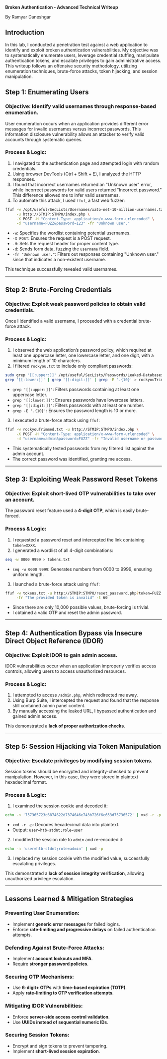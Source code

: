 **Broken Authentication - Advanced Technical Writeup**

By Ramyar Daneshgar 

## **Introduction**

In this lab, I conducted a penetration test against a web application to identify and exploit broken authentication vulnerabilities. My objective was to systematically enumerate users, leverage credential stuffing, manipulate authentication tokens, and escalate privileges to gain administrative access. This writeup follows an offensive security methodology, utilizing enumeration techniques, brute-force attacks, token hijacking, and session manipulation. 


## **Step 1: Enumerating Users**

### **Objective:** Identify valid usernames through response-based enumeration.

User enumeration occurs when an application provides different error messages for invalid usernames versus incorrect passwords. This information disclosure vulnerability allows an attacker to verify valid accounts through systematic queries.

### **Process & Logic:**

1. I navigated to the authentication page and attempted login with random credentials.
2. Using browser DevTools (Ctrl + Shift + E), I analyzed the HTTP responses.
3. I found that incorrect usernames returned an "Unknown user" error, while incorrect passwords for valid users returned "Incorrect password." This difference allowed me to infer valid usernames.
4. To automate this attack, I used `ffuf`, a fast web fuzzer:

```bash
ffuf -w /opt/useful/SecLists/Usernames/xato-net-10-million-usernames.txt \
     -u http://STMIP:STMPO/index.php \
     -X POST -H "Content-Type: application/x-www-form-urlencoded" \
     -d "username=FUZZ&password=123" -fr "Unknown user."
```

- `-w`: Specifies the wordlist containing potential usernames.
- `-X POST`: Ensures the request is a POST request.
- `-H`: Sets the request header for proper content type.
- `-d`: Sends form data, fuzzing the `username` field.
- `-fr "Unknown user."`: Filters out responses containing "Unknown user." since that indicates a non-existent username.

This technique successfully revealed valid usernames.

---

## **Step 2: Brute-Forcing Credentials**

### **Objective:** Exploit weak password policies to obtain valid credentials.

Once I identified a valid username, I proceeded with a credential brute-force attack.

### **Process & Logic:**

1. I observed the web application’s password policy, which required at least one uppercase letter, one lowercase letter, and one digit, with a minimum length of 10 characters.
2. I filtered `rockyou.txt` to include only compliant passwords:

```bash
sudo grep '[[:upper:]]' /opt/useful/SecLists/Passwords/Leaked-Databases/rockyou.txt | \
grep '[[:lower:]]' | grep '[[:digit:]]' | grep -E '.{10}' > rockyouTrimmed.txt
```

- `grep '[[:upper:]]'`: Filters passwords containing at least one uppercase letter.
- `grep '[[:lower:]]'`: Ensures passwords have lowercase letters.
- `grep '[[:digit:]]'`: Filters passwords with at least one number.
- `grep -E '.{10}'`: Ensures the password length is 10 or more.

3. I executed a brute-force attack using `ffuf`:

```bash
ffuf -w rockyouTrimmed.txt -u http://STMIP:STMPO/index.php \
     -X POST -H "Content-Type: application/x-www-form-urlencoded" \
     -d "username=admin&password=FUZZ" -fr "Invalid username or password." -t 60
```

- This systematically tested passwords from my filtered list against the admin account.
- The correct password was identified, granting me access.

---

## **Step 3: Exploiting Weak Password Reset Tokens**

### **Objective:** Exploit short-lived OTP vulnerabilities to take over an account.

The password reset feature used a **4-digit OTP**, which is easily brute-forced.

### **Process & Logic:**

1. I requested a password reset and intercepted the link containing `token=XXXX`.
2. I generated a wordlist of all 4-digit combinations:

```bash
seq -w 0000 9999 > tokens.txt
```

- `seq -w 0000 9999`: Generates numbers from 0000 to 9999, ensuring uniform length.

3. I launched a brute-force attack using `ffuf`:

```bash
ffuf -w tokens.txt -u http://STMIP:STMPO/reset_password.php?token=FUZZ \
     -fr "The provided token is invalid" -t 60
```

- Since there are only 10,000 possible values, brute-forcing is trivial.
- I obtained a valid OTP and reset the admin password.

---

## **Step 4: Authentication Bypass via Insecure Direct Object Reference (IDOR)**

### **Objective:** Exploit IDOR to gain admin access.

IDOR vulnerabilities occur when an application improperly verifies access controls, allowing users to access unauthorized resources.

### **Process & Logic:**

1. I attempted to access `/admin.php`, which redirected me away.
2. Using Burp Suite, I intercepted the request and found that the response still contained admin panel content.
3. By manually accessing the leaked URL, I bypassed authentication and gained admin access.

This demonstrated a **lack of proper authorization checks**.

---

## **Step 5: Session Hijacking via Token Manipulation**

### **Objective:** Escalate privileges by modifying session tokens.

Session tokens should be encrypted and integrity-checked to prevent manipulation. However, in this case, they were stored in plaintext hexadecimal format.

### **Process & Logic:**

1. I examined the session cookie and decoded it:

```bash
echo -n '757365723d6874622d7374646e743b726f6c653d75736572' | xxd -r -p
```

- `xxd -r -p`: Decodes hexadecimal data into plaintext.
- Output: `user=htb-stdnt;role=user`

2. I modified the session role to `admin` and re-encoded it:

```bash
echo -n 'user=htb-stdnt;role=admin' | xxd -p
```

3. I replaced my session cookie with the modified value, successfully escalating privileges.

This demonstrated a **lack of session integrity verification**, allowing unauthorized privilege escalation.

---

## **Lessons Learned & Mitigation Strategies**

### **Preventing User Enumeration:**

- Implement **generic error messages** for failed logins.
- Enforce **rate-limiting and progressive delays** on failed authentication attempts.

### **Defending Against Brute-Force Attacks:**

- Implement **account lockouts and MFA**.
- Require **stronger password policies**.

### **Securing OTP Mechanisms:**

- Use **6-digit+ OTPs** with **time-based expiration (TOTP)**.
- Apply **rate-limiting to OTP verification attempts**.

### **Mitigating IDOR Vulnerabilities:**

- Enforce **server-side access control validation**.
- Use **UUIDs instead of sequential numeric IDs**.

### **Securing Session Tokens:**

- Encrypt and sign tokens to prevent tampering.
- Implement **short-lived session expiration**.



